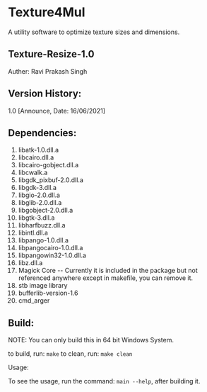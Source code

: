# Texture4Mul
A utility software to optimize texture sizes and dimensions.



Texture-Resize-1.0
----------------------
Auther: Ravi Prakash Singh


Version History: 
-------------------------------------------
1.0 [Announce, Date: 16/06/2021]



Dependencies: 
-------------------------------------------
1.  libatk-1.0.dll.a
2.  libcairo.dll.a
3.  libcairo-gobject.dll.a
4.  libcwalk.a
5.  libgdk_pixbuf-2.0.dll.a
6.  libgdk-3.dll.a
7.  libgio-2.0.dll.a
8.  libglib-2.0.dll.a
9.  libgobject-2.0.dll.a
10. libgtk-3.dll.a
11. libharfbuzz.dll.a
12. libintl.dll.a
13. libpango-1.0.dll.a
14. libpangocairo-1.0.dll.a
15. libpangowin32-1.0.dll.a
16. libz.dll.a
17. Magick Core -- Currently it is included in the package but not referenced anywhere except in makefile, you can remove it.
18. stb image library
19. bufferlib-version-1.6
20. cmd_arger


Build: 
-------------------------------------------
NOTE: You can only build this in 64 bit Windows System.

to build, run: `make`
to clean, run: `make clean`

Usage: 

To see the usage, run the command: `main --help`, after building it.
